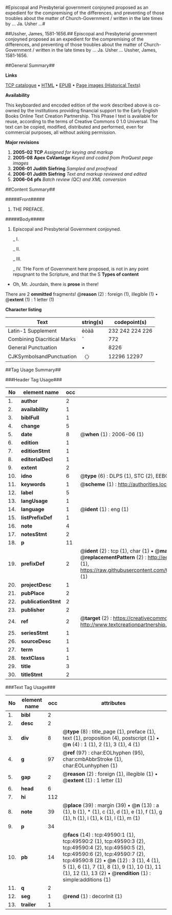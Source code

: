 #Episcopal and Presbyterial government conjoyned proposed as an expedient for the compremising of the differences, and preventing of those troubles about the matter of Church-Government / written in the late times by ... Ja. Usher ...#

##Ussher, James, 1581-1656.##
Episcopal and Presbyterial government conjoyned proposed as an expedient for the compremising of the differences, and preventing of those troubles about the matter of Church-Government / written in the late times by ... Ja. Usher ...
Ussher, James, 1581-1656.

##General Summary##

**Links**

[TCP catalogue](http://www.ota.ox.ac.uk/tcp/)  • 
[HTML](http://tei.it.ox.ac.uk/tcp/Texts-HTML/free/A64/A64644.html)  • 
[EPUB](http://tei.it.ox.ac.uk/tcp/Texts-EPUB/free/A64/A64644.epub) • 
[Page images (Historical Texts)](https://data.historicaltexts.jisc.ac.uk/view?pubId=eebo-11821924e&pageId=eebo-11821924e-49590-1)

**Availability**

This keyboarded and encoded edition of the
	       work described above is co-owned by the institutions
	       providing financial support to the Early English Books
	       Online Text Creation Partnership. This Phase I text is
	       available for reuse, according to the terms of Creative
	       Commons 0 1.0 Universal. The text can be copied,
	       modified, distributed and performed, even for
	       commercial purposes, all without asking permission.

**Major revisions**

1. __2005-02__ __TCP__ *Assigned for keying and markup*
1. __2005-08__ __Apex CoVantage__ *Keyed and coded from ProQuest page images*
1. __2006-01__ __Judith Siefring__ *Sampled and proofread*
1. __2006-01__ __Judith Siefring__ *Text and markup reviewed and edited*
1. __2006-04__ __pfs__ *Batch review (QC) and XML conversion*

##Content Summary##

#####Front#####

1. THE PREFACE.

#####Body#####

1. Episcopal and Presbyterial Government conjoyned.

    _ I.

    _ II.

    _ III.

    _ IV.
THe Form of Government here proposed, is not in any point repugnant to the Scripture, and that the S
**Types of content**

  * Oh, Mr. Jourdain, there is **prose** in there!

There are 2 **ommitted** fragments! 
 @__reason__ (2) : foreign (1), illegible (1)  •  @__extent__ (1) : 1 letter (1)

**Character listing**


|Text|string(s)|codepoint(s)|
|---|---|---|
|Latin-1 Supplement|èòàâ|232 242 224 226|
|Combining             Diacritical Marks|̄|772|
|General Punctuation|•|8226|
|CJKSymbolsandPunctuation|〈〉|12296 12297|

##Tag Usage Summary##

###Header Tag Usage###

|No|element name|occ|attributes|
|---|---|---|---|
|1.|__author__|2||
|2.|__availability__|1||
|3.|__biblFull__|1||
|4.|__change__|5||
|5.|__date__|8| @__when__ (1) : 2006-06 (1)|
|6.|__edition__|1||
|7.|__editionStmt__|1||
|8.|__editorialDecl__|1||
|9.|__extent__|2||
|10.|__idno__|6| @__type__ (6) : DLPS (1), STC (2), EEBO-CITATION (1), OCLC (1), VID (1)|
|11.|__keywords__|1| @__scheme__ (1) : http://authorities.loc.gov/ (1)|
|12.|__label__|5||
|13.|__langUsage__|1||
|14.|__language__|1| @__ident__ (1) : eng (1)|
|15.|__listPrefixDef__|1||
|16.|__note__|4||
|17.|__notesStmt__|2||
|18.|__p__|11||
|19.|__prefixDef__|2| @__ident__ (2) : tcp (1), char (1)  •  @__matchPattern__ (2) : ([0-9\-]+):([0-9IVX]+) (1), (.+) (1)  •  @__replacementPattern__ (2) : http://eebo.chadwyck.com/downloadtiff?vid=$1&page=$2 (1), https://raw.githubusercontent.com/textcreationpartnership/Texts/master/tcpchars.xml#$1 (1)|
|20.|__projectDesc__|1||
|21.|__pubPlace__|2||
|22.|__publicationStmt__|2||
|23.|__publisher__|2||
|24.|__ref__|2| @__target__ (2) : https://creativecommons.org/publicdomain/zero/1.0/ (1), http://www.textcreationpartnership.org/docs/. (1)|
|25.|__seriesStmt__|1||
|26.|__sourceDesc__|1||
|27.|__term__|1||
|28.|__textClass__|1||
|29.|__title__|3||
|30.|__titleStmt__|2||


###Text Tag Usage###

|No|element name|occ|attributes|
|---|---|---|---|
|1.|__bibl__|2||
|2.|__desc__|2||
|3.|__div__|8| @__type__ (8) : title_page (1), preface (1), text (1), proposition (4), postscript (1)  •  @__n__ (4) : 1 (1), 2 (1), 3 (1), 4 (1)|
|4.|__g__|97| @__ref__ (97) : char:EOLhyphen (95), char:cmbAbbrStroke (1), char:EOLunhyphen (1)|
|5.|__gap__|2| @__reason__ (2) : foreign (1), illegible (1)  •  @__extent__ (1) : 1 letter (1)|
|6.|__head__|6||
|7.|__hi__|112||
|8.|__note__|39| @__place__ (39) : margin (39)  •  @__n__ (13) : a (1), b (1), * (1), c (1), d (1), e (1), f (1), g (1), h (1), i (1), k (1), l (1), m (1)|
|9.|__p__|34||
|10.|__pb__|14| @__facs__ (14) : tcp:49590:1 (1), tcp:49590:2 (1), tcp:49590:3 (2), tcp:49590:4 (2), tcp:49590:5 (2), tcp:49590:6 (2), tcp:49590:7 (2), tcp:49590:8 (2)  •  @__n__ (12) : 3 (1), 4 (1), 5 (1), 6 (1), 7 (1), 8 (1), 9 (1), 10 (1), 11 (1), 12 (1), 13 (2)  •  @__rendition__ (1) : simple:additions (1)|
|11.|__q__|2||
|12.|__seg__|1| @__rend__ (1) : decorInit (1)|
|13.|__trailer__|1||
